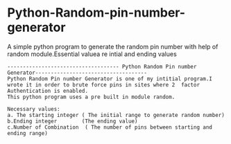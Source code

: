 # Python-Random-pin-number-generator
A simple python program to generate the random pin number with help of random module.Essential valuea re intial and ending values






	------------------------------------ Python Random Pin number Generator------------------------------------
	Python Random Pin number Generator is one of my intitial program.I wrote it in order to brute force pins in sites where 2  factor Authentication is enabled.
	This python program uses a pre built in module random.
	
	Necessary values:
	a. The starting integer ( The initial range to generate random number)
	b.Ending integer        (The ending value)
	c.Number of Combination  ( The number of pins between starting and ending range)
	
 

